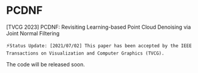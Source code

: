 # PCDNF
[TVCG 2023] PCDNF: Revisiting Learning-based Point Cloud Denoising via Joint Normal Filtering

:zap:`Status Update: [2021/07/02] This paper has been accepted by the IEEE Transactions on Visualization and Computer Graphics (TVCG).`

The code will be released soon.
